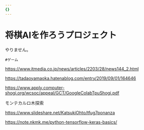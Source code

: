 ```yaml
---
{}
---
```

# 将棋AIを作ろうプロジェクト

やりません。

`#ゲーム`

https://www.itmedia.co.jp/news/articles/2203/28/news144_2.html

https://tadaoyamaoka.hatenablog.com/entry/2019/09/01/164646

https://www.apply.computer-shogi.org/wcsoc/appeal/GCT/GoogleColabTpuShogi.pdf

モンテカルロ木探索

https://www.slideshare.net/KatsukiOhto/tfug7ponanza

https://note.nkmk.me/python-tensorflow-keras-basics/